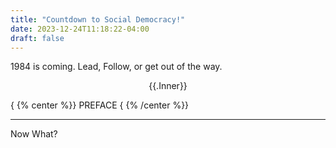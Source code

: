 ```yaml
---
title: "Countdown to Social Democracy!"
date: 2023-12-24T11:18:22-04:00
draft: false
---
```

1984 is coming. Lead, Follow, or get out of the way.
<p style="text-align: center;">{{.Inner}}</p>
{ {% center %}}
PREFACE
{ {% /center %}}
<HR>
Now What?
